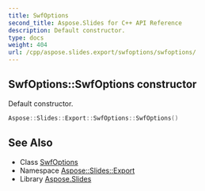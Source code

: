 ```yaml
---
title: SwfOptions
second_title: Aspose.Slides for C++ API Reference
description: Default constructor.
type: docs
weight: 404
url: /cpp/aspose.slides.export/swfoptions/swfoptions/
---
```

## SwfOptions::SwfOptions constructor


Default constructor.

```cpp
Aspose::Slides::Export::SwfOptions::SwfOptions()
```

## See Also

* Class [SwfOptions](../)
* Namespace [Aspose::Slides::Export](../../)
* Library [Aspose.Slides](../../../)
